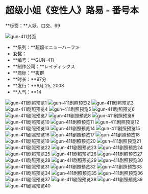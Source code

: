# 超级小姐《变性人》路易 - 番号本

**标签：**人妖、口交、69

![gun-411封面](https://spic.hotoss.com/dmm/mono/movie/adult/433gun411/433gun411ps.jpg)

- **系列：**超嬢≪ニューハーフ≫
- **女优：**
- **编号：**GUN-411
- **制作公司：**レイディックス
- **商标：**抜群
- **时长：**97分
- **发行：**9月 25, 2008
- **人气：**14

![gun-411剧照预览1](https://spic.hotoss.com/dmm/digital/video/433gun00411/433gun00411-1.jpg)
![gun-411剧照预览2](https://spic.hotoss.com/dmm/digital/video/433gun00411/433gun00411-2.jpg)
![gun-411剧照预览3](https://spic.hotoss.com/dmm/digital/video/433gun00411/433gun00411-3.jpg)
![gun-411剧照预览4](https://spic.hotoss.com/dmm/digital/video/433gun00411/433gun00411-4.jpg)
![gun-411剧照预览5](https://spic.hotoss.com/dmm/digital/video/433gun00411/433gun00411-5.jpg)
![gun-411剧照预览6](https://spic.hotoss.com/dmm/digital/video/433gun00411/433gun00411-6.jpg)
![gun-411剧照预览7](https://spic.hotoss.com/dmm/digital/video/433gun00411/433gun00411-7.jpg)
![gun-411剧照预览8](https://spic.hotoss.com/dmm/digital/video/433gun00411/433gun00411-8.jpg)
![gun-411剧照预览9](https://spic.hotoss.com/dmm/digital/video/433gun00411/433gun00411jp-9.jpg)
![gun-411剧照预览10](https://spic.hotoss.com/dmm/digital/video/433gun00411/433gun00411jp-10.jpg)
![gun-411剧照预览11](https://spic.hotoss.com/dmm/digital/video/433gun00411/433gun00411jp-11.jpg)
![gun-411剧照预览12](https://spic.hotoss.com/dmm/digital/video/433gun00411/433gun00411jp-12.jpg)
![gun-411剧照预览13](https://spic.hotoss.com/dmm/digital/video/433gun00411/433gun00411jp-13.jpg)
![gun-411剧照预览14](https://spic.hotoss.com/dmm/digital/video/433gun00411/433gun00411jp-14.jpg)
![gun-411剧照预览15](https://spic.hotoss.com/dmm/digital/video/433gun00411/433gun00411jp-15.jpg)
![gun-411剧照预览16](https://spic.hotoss.com/dmm/digital/video/433gun00411/433gun00411jp-16.jpg)
![gun-411剧照预览17](https://spic.hotoss.com/dmm/digital/video/433gun00411/433gun00411jp-17.jpg)
![gun-411剧照预览18](https://spic.hotoss.com/dmm/digital/video/433gun00411/433gun00411jp-18.jpg)
![gun-411剧照预览19](https://spic.hotoss.com/dmm/digital/video/433gun00411/433gun00411jp-19.jpg)
![gun-411剧照预览20](https://spic.hotoss.com/dmm/digital/video/433gun00411/433gun00411jp-20.jpg)
![gun-411剧照预览21](https://spic.hotoss.com/dmm/digital/video/433gun00411/433gun00411jp-21.jpg)
![gun-411剧照预览22](https://spic.hotoss.com/dmm/digital/video/433gun00411/433gun00411jp-22.jpg)
![gun-411剧照预览23](https://spic.hotoss.com/dmm/digital/video/433gun00411/433gun00411jp-23.jpg)
![gun-411剧照预览24](https://spic.hotoss.com/dmm/digital/video/433gun00411/433gun00411jp-24.jpg)
![gun-411剧照预览25](https://spic.hotoss.com/dmm/digital/video/433gun00411/433gun00411jp-25.jpg)
![gun-411剧照预览26](https://spic.hotoss.com/dmm/digital/video/433gun00411/433gun00411jp-26.jpg)
![gun-411剧照预览27](https://spic.hotoss.com/dmm/digital/video/433gun00411/433gun00411jp-27.jpg)
![gun-411剧照预览28](https://spic.hotoss.com/dmm/digital/video/433gun00411/433gun00411jp-28.jpg)
![gun-411剧照预览29](https://spic.hotoss.com/dmm/digital/video/433gun00411/433gun00411jp-29.jpg)
![gun-411剧照预览30](https://spic.hotoss.com/dmm/digital/video/433gun00411/433gun00411jp-30.jpg)
![gun-411剧照预览31](https://spic.hotoss.com/dmm/digital/video/433gun00411/433gun00411jp-31.jpg)
![gun-411剧照预览32](https://spic.hotoss.com/dmm/digital/video/433gun00411/433gun00411jp-32.jpg)
![gun-411剧照预览33](https://spic.hotoss.com/dmm/digital/video/433gun00411/433gun00411jp-33.jpg)
![gun-411剧照预览34](https://spic.hotoss.com/dmm/digital/video/433gun00411/433gun00411jp-34.jpg)
![gun-411剧照预览35](https://spic.hotoss.com/dmm/digital/video/433gun00411/433gun00411jp-35.jpg)
![gun-411剧照预览36](https://spic.hotoss.com/dmm/digital/video/433gun00411/433gun00411jp-36.jpg)
![gun-411剧照预览37](https://spic.hotoss.com/dmm/digital/video/433gun00411/433gun00411jp-37.jpg)
![gun-411剧照预览38](https://spic.hotoss.com/dmm/digital/video/433gun00411/433gun00411jp-38.jpg)
![gun-411剧照预览39](https://spic.hotoss.com/dmm/digital/video/433gun00411/433gun00411jp-39.jpg)
![gun-411剧照预览40](https://spic.hotoss.com/dmm/digital/video/433gun00411/433gun00411jp-40.jpg)